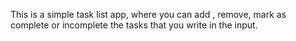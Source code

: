 This is a simple task list app, where you can add , remove, mark as complete or incomplete the tasks that you write in the input.

